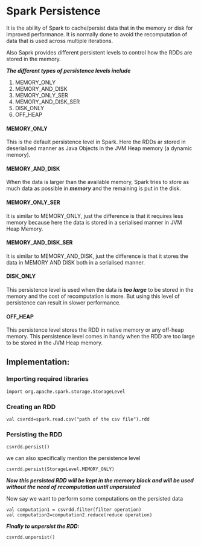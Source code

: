 # Spark Persistence

It is the ability of Spark to cache/persist data that in the memory or disk for improved performance. It is normally done to avoid the recomputation of data that is used across multiple iterations. 

Also Saprk provides different persistent levels to control how the RDDs are stored in the memory.

***The different types of persistence levels include***
1. MEMORY_ONLY
2. MEMORY_AND_DISK
3. MEMORY_ONLY_SER
4. MEMORY_AND_DISK_SER
5. DISK_ONLY
6. OFF_HEAP

#### MEMORY_ONLY
This is the default persistence level in Spark. Here the RDDs ar stored in deserialised manner as Java Objects in the JVM Heap memory (a dynamic memory).

#### MEMORY_AND_DISK
When the data is larger than the available memory, Spark tries to store as much data as possible in ***memory*** and the remaining is put in the disk.

#### MEMORY_ONLY_SER
It is similar to MEMORY_ONLY, just the difference is that it requires less memory because here the data is stored in a serialised manner in JVM Heap Memory.

#### MEMORY_AND_DISK_SER
It is similar to MEMORY_AND_DISK, just the difference is that it stores the data in MEMORY AND DISK both in a serialised manner. 

#### DISK_ONLY
This persistence level is used when the data is ***too large*** to be stored in the memory and the cost of recomputation is more. But using this level of persistence can result in slower performance. 

#### OFF_HEAP
This persistence level stores the RDD in native memory or any off-heap memory. This persistence level comes in handy when the RDD are too large to be stored in the JVM Heap memory. 

## Implementation:

### Importing required libraries

```
import org.apache.spark.storage.StorageLevel
```
### Creating an RDD
```
val csvrdd=spark.read.csv("path of the csv file").rdd
```

### Persisting the RDD
```
csvrdd.persist()
```
we can also specifically mention the persistence level

```
csvrdd.persist(StorageLevel.MEMORY_ONLY)
```

***Now this persisted RDD will be kept in the memory block and will be used without the need of recomputation until unpersisted***

Now say we want to perform some computations on the persisted data

```
val computation1 = csvrdd.filter(filter operation)
val computation2=computation2.reduce(reduce operation)
```
***Finally to unpersist the RDD:***
```
csvrdd.unpersist()
```


